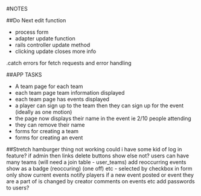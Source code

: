 #NOTES

##Do Next
edit function
- process form
- adapter update function
- rails controller update method
- clicking update closes more info

.catch errors for fetch requests and error handling


##APP TASKS
- A team page for each team
- each team page team information displayed
- each team page has events displayed
- a player can sign up to the team then they can sign up for the event (ideally as one motion)
- the page now displays their name in the event ie 2/10 people attending
- they can remove their name
- forms for creating a team
- forms for creating an event

##Stretch
hamburger thing not working
could i have some kid of log in feature? if admin then links delete buttons show else not?
users can have many teams (will need a join table - user_teams)
add reoccurring events show as a badge (reoccuring) (one off) etc - selected by checkbox in form
only show current events
notify players if a new event posted or event they are a part of is changed by creator
comments on events etc
add passwords to users?